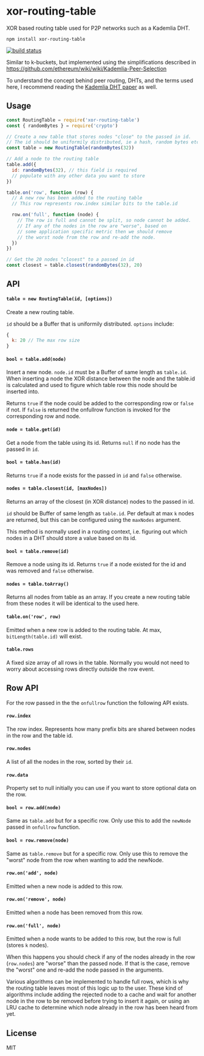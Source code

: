 # xor-routing-table

XOR based routing table used for P2P networks such as a Kademlia DHT.

```
npm install xor-routing-table
```

[![build status](https://travis-ci.org/mafintosh/xor-routing-table.svg?branch=master)](https://travis-ci.org/mafintosh/xor-routing-table)

Similar to k-buckets, but implemented using the simplifications described in https://github.com/ethereum/wiki/wiki/Kademlia-Peer-Selection

To understand the concept behind peer routing, DHTs, and the terms used here,
I recommend reading the [Kademlia DHT paper](https://pdos.csail.mit.edu/~petar/papers/maymounkov-kademlia-lncs.pdf) as well.

## Usage

``` js
const RoutingTable = require('xor-routing-table')
const { randomBytes } = require('crypto')

// Create a new table that stores nodes "close" to the passed in id.
// The id should be uniformily distributed, ie a hash, random bytes etc.
const table = new RoutingTable(randomBytes(32))

// Add a node to the routing table
table.add({
  id: randomBytes(32), // this field is required
  // populate with any other data you want to store
})

table.on('row', function (row) {
  // A new row has been added to the routing table
  // This row represents row.index similar bits to the table.id

  row.on('full', function (node) {
    // The row is full and cannot be split, so node cannot be added.
    // If any of the nodes in the row are "worse", based on
    // some application specific metric then we should remove
    // the worst node from the row and re-add the node.
  })
})

// Get the 20 nodes "closest" to a passed in id
const closest = table.closest(randomBytes(32), 20)
```

## API

#### `table = new RoutingTable(id, [options])`

Create a new routing table.

`id` should be a Buffer that is uniformily distributed. `options` include:

``` js
{
  k: 20 // The max row size
}
```

#### `bool = table.add(node)`

Insert a new node. `node.id` must be a Buffer of same length as `table.id`.
When inserting a node the XOR distance between the node and the table.id is
calculated and used to figure which table row this node should be inserted into.

Returns `true` if the node could be added to the corresponding row or `false` if not.
If `false` is returned the onfullrow function is invoked for the corresponding row and node.

#### `node = table.get(id)`

Get a node from the table using its id. Returns `null` if no node has the passed in `id`.

#### `bool = table.has(id)`

Returns `true` if a node exists for the passed in `id` and `false` otherwise.

#### `nodes = table.closest(id, [maxNodes])`

Returns an array of the closest (in XOR distance) nodes to the passed in id.

`id` should be Buffer of same length as `table.id`. Per default at max `k`
nodes are returned, but this can be configured using the `maxNodes` argument.

This method is normally used in a routing context, i.e. figuring out which nodes
in a DHT should store a value based on its id.

#### `bool = table.remove(id)`

Remove a node using its id. Returns `true` if a node existed for the id and
was removed and `false` otherwise.

#### `nodes = table.toArray()`

Returns all nodes from table as an array. If you create a new routing table
from these nodes it will be identical to the used here.

#### `table.on('row', row)`

Emitted when a new row is added to the routing table. At max, `bitLength(table.id)`
will exist.

#### `table.rows`

A fixed size array of all rows in the table. Normally you would not need to worry
about accessing rows directly outside the row event.

## Row API

For the row passed in the the `onfullrow` function the following API exists.

#### `row.index`

The row index. Represents how many prefix bits are shared between nodes in the row
and the table id.

#### `row.nodes`

A list of all the nodes in the row, sorted by their `id`.

#### `row.data`

Property set to null initially you can use if you want to store optional data on the row.

#### `bool = row.add(node)`

Same as `table.add` but for a specific row. Only use this to add the `newNode`
passed in `onfullrow` function.

#### `bool = row.remove(node)`

Same as `table.remove` but for a specific row. Only use this to remove the
"worst" node from the row when wanting to add the newNode.

#### `row.on('add', node)`

Emitted when a new node is added to this row.

#### `row.on('remove', node)`

Emitted when a node has been removed from this row.

#### `row.on('full', node)`

Emitted when a node wants to be added to this row, but the row is full (stores `k` nodes).

When this happens you should check if any of the nodes already in the row (`row.nodes`) are
"worse" than the passed node. If that is the case, remove the "worst" one and re-add the node passed in the arguments.

Various algorithms can be implemented to handle full rows, which is why the routing table leaves most of this logic
up to the user. These kind of algorithms include adding the rejected node to a cache and wait for another node in the
row to be removed before trying to insert it again, or using an LRU cache to determine which node already in the row
has been heard from yet.

## License

MIT
